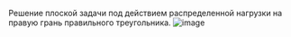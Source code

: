Решение плоской задачи под действием распределенной нагрузки на правую грань правильного треугольника.
![image](https://user-images.githubusercontent.com/56409028/206436314-1c17326c-a7f8-4320-aae0-beefa23272b4.png)
